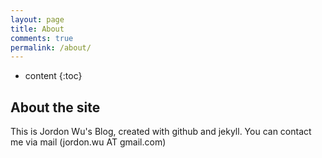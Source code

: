 ```yaml
---
layout: page
title: About
comments: true
permalink: /about/
---
```


* content
{:toc}

## About the site
This is Jordon Wu's Blog, created with github and jekyll.
You can contact me via mail (jordon.wu AT gmail.com)
